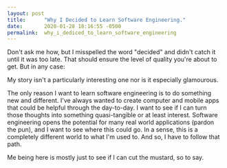 ```yaml
---
layout: post
title:      "Why I Decided to Learn Software Engineering."
date:       2020-01-28 18:16:55 -0500
permalink:  why_i_dediced_to_learn_software_engineering
---
```


Don't ask me how, but I misspelled the word "decided" and didn't catch it until it was too late. That should ensure the level of quality you're about to get. But in any case:

My story isn't a particularly interesting one nor is it especially glamourous.

The only reason I want to learn software engineering is to do something new and different. I've always wanted to create computer and mobile apps that could be helpful through the day-to-day. I want to see if I can turn those thoughts into something quasi-tangible or at least interest. Software engineering opens the potential for many real world applications (pardon the pun), and I want to see where this could go. In a sense, this is a completely different world to what I'm used to. And so, I have to follow that path.

Me being here is mostly just to see if I can cut the mustard, so to say.
